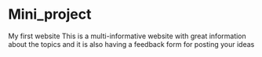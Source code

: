 # Mini_project
My first website
This is a multi-informative website with great information about the topics and it is also having a feedback form for posting your ideas
